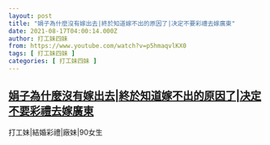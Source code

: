 ```yaml
---
layout: post
title: "娟子為什麼沒有嫁出去|終於知道嫁不出的原因了|决定不要彩禮去嫁廣東"
date: 2021-08-17T04:00:14.000Z
author: 打工妹四妹
from: https://www.youtube.com/watch?v=p5hmaqvlKX0
tags: [ 打工妹四妹 ]
categories: [ 打工妹四妹 ]
---
```

<!--1629172814000-->
[娟子為什麼沒有嫁出去|終於知道嫁不出的原因了|决定不要彩禮去嫁廣東](https://www.youtube.com/watch?v=p5hmaqvlKX0)
------

<div>
打工妹|結婚彩禮|廠妹|90女生
</div>
